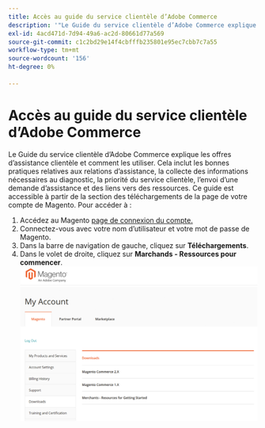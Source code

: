 ```yaml
---
title: Accès au guide du service clientèle d’Adobe Commerce
description: '"Le Guide du service clientèle d’Adobe Commerce explique les offres d’assistance clientèle et comment les utiliser. Cela inclut les bonnes pratiques relatives aux relations d’assistance, la collecte des informations nécessaires au diagnostic, la priorité du service clientèle, l’envoi d’une demande d’assistance et des liens vers des ressources. Ce guide est accessible à partir de la section des téléchargements de la page de votre compte de Magento. Pour accéder à :'''
exl-id: 4acd471d-7d94-49a6-ac2d-80661d77a569
source-git-commit: c1c2bd29e14f4cbfffb235801e95ec7cbb7c7a55
workflow-type: tm+mt
source-wordcount: '156'
ht-degree: 0%

---
```


# Accès au guide du service clientèle d’Adobe Commerce

Le Guide du service clientèle d’Adobe Commerce explique les offres d’assistance clientèle et comment les utiliser. Cela inclut les bonnes pratiques relatives aux relations d’assistance, la collecte des informations nécessaires au diagnostic, la priorité du service clientèle, l’envoi d’une demande d’assistance et des liens vers des ressources. Ce guide est accessible à partir de la section des téléchargements de la page de votre compte de Magento. Pour accéder à :

1. Accédez au Magento [page de connexion du compte.](https://account.magento.com/customer/account/login)
1. Connectez-vous avec votre nom d’utilisateur et votre mot de passe de Magento.
1. Dans la barre de navigation de gauche, cliquez sur **Téléchargements**.
1. Dans le volet de droite, cliquez sur **Marchands - Ressources pour commencer**.  ![access_magento_commerce_customer_support_guide.png](assets/access_magento_commerce_customer_support_guide.png)
